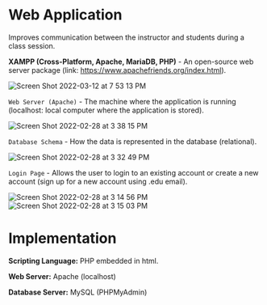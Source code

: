 # Web Application

Improves communication between the instructor and students during a class session.


<b>XAMPP (Cross-Platform, Apache, MariaDB, PHP)</b> - An open-source web server package (link: https://www.apachefriends.org/index.html).

![Screen Shot 2022-03-12 at 7 53 13 PM](https://user-images.githubusercontent.com/32807576/158040235-c1721b40-1670-42a6-a7bb-ff8a70a26c00.png)



`Web Server (Apache)` - The machine where the application is running (localhost: local computer where the application is stored). 

![Screen Shot 2022-02-28 at 3 38 15 PM](https://user-images.githubusercontent.com/32807576/156055208-c6ebc9e9-c6cb-4477-810e-debe4853e234.png)


`Database Schema` - How the data is represented in the database (relational).

![Screen Shot 2022-02-28 at 3 32 49 PM](https://user-images.githubusercontent.com/32807576/156054459-0fa01b05-1232-41c0-9294-c469177e34ce.png)



`Login Page` - Allows the user to login to an existing account or create a new account (sign up for a new account using .edu email).

![Screen Shot 2022-02-28 at 3 14 56 PM](https://user-images.githubusercontent.com/32807576/156052239-9b143bf2-4350-4f83-aa18-dd76a0428b14.png)
![Screen Shot 2022-02-28 at 3 15 03 PM](https://user-images.githubusercontent.com/32807576/156052240-d08230fa-7178-409b-97e0-575571cd339b.png)


# Implementation

<b>Scripting Language:</b> PHP embedded in html.

<b>Web Server:</b> Apache (localhost)

<b>Database Server:</b> MySQL (PHPMyAdmin)


